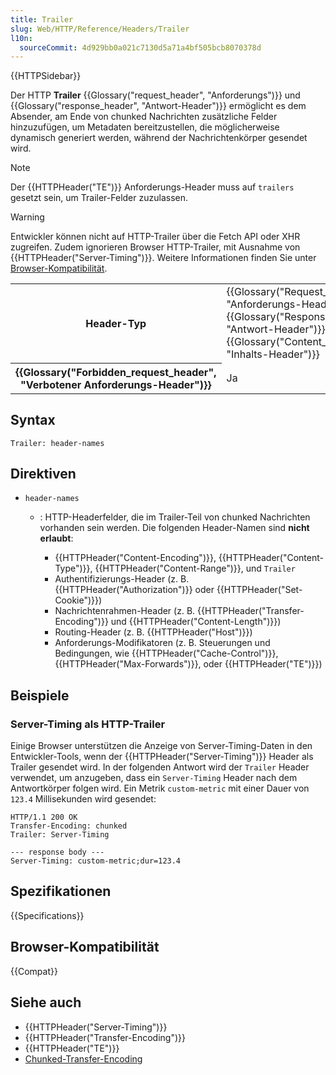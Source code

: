 ```yaml
---
title: Trailer
slug: Web/HTTP/Reference/Headers/Trailer
l10n:
  sourceCommit: 4d929bb0a021c7130d5a71a4bf505bcb8070378d
---
```


{{HTTPSidebar}}

Der HTTP **Trailer** {{Glossary("request_header", "Anforderungs")}} und {{Glossary("response_header", "Antwort-Header")}} ermöglicht es dem Absender, am Ende von chunked Nachrichten zusätzliche Felder hinzuzufügen, um Metadaten bereitzustellen, die möglicherweise dynamisch generiert werden, während der Nachrichtenkörper gesendet wird.

> [!NOTE]
> Der {{HTTPHeader("TE")}} Anforderungs-Header muss auf `trailers` gesetzt sein, um Trailer-Felder zuzulassen.

> [!WARNING]
> Entwickler können nicht auf HTTP-Trailer über die Fetch API oder XHR zugreifen.
> Zudem ignorieren Browser HTTP-Trailer, mit Ausnahme von {{HTTPHeader("Server-Timing")}}.
> Weitere Informationen finden Sie unter [Browser-Kompatibilität](#browser-kompatibilität).

<table class="properties">
  <tbody>
    <tr>
      <th scope="row">Header-Typ</th>
      <td>
        {{Glossary("Request_header", "Anforderungs-Header")}},
        {{Glossary("Response_header", "Antwort-Header")}},
        {{Glossary("Content_header", "Inhalts-Header")}}
      </td>
    </tr>
    <tr>
      <th scope="row">{{Glossary("Forbidden_request_header", "Verbotener Anforderungs-Header")}}</th>
      <td>Ja</td>
    </tr>
  </tbody>
</table>

## Syntax

```http
Trailer: header-names
```

## Direktiven

- `header-names`

  - : HTTP-Headerfelder, die im Trailer-Teil von chunked Nachrichten vorhanden sein werden.
    Die folgenden Header-Namen sind **nicht erlaubt**:

    - {{HTTPHeader("Content-Encoding")}}, {{HTTPHeader("Content-Type")}}, {{HTTPHeader("Content-Range")}}, und `Trailer`
    - Authentifizierungs-Header (z. B. {{HTTPHeader("Authorization")}} oder {{HTTPHeader("Set-Cookie")}})
    - Nachrichtenrahmen-Header (z. B. {{HTTPHeader("Transfer-Encoding")}} und {{HTTPHeader("Content-Length")}})
    - Routing-Header (z. B. {{HTTPHeader("Host")}})
    - Anforderungs-Modifikatoren (z. B. Steuerungen und Bedingungen, wie {{HTTPHeader("Cache-Control")}}, {{HTTPHeader("Max-Forwards")}}, oder {{HTTPHeader("TE")}})

## Beispiele

### Server-Timing als HTTP-Trailer

Einige Browser unterstützen die Anzeige von Server-Timing-Daten in den Entwickler-Tools, wenn der {{HTTPHeader("Server-Timing")}} Header als Trailer gesendet wird.
In der folgenden Antwort wird der `Trailer` Header verwendet, um anzugeben, dass ein `Server-Timing` Header nach dem Antwortkörper folgen wird.
Ein Metrik `custom-metric` mit einer Dauer von `123.4` Millisekunden wird gesendet:

```http
HTTP/1.1 200 OK
Transfer-Encoding: chunked
Trailer: Server-Timing

--- response body ---
Server-Timing: custom-metric;dur=123.4
```

## Spezifikationen

{{Specifications}}

## Browser-Kompatibilität

{{Compat}}

## Siehe auch

- {{HTTPHeader("Server-Timing")}}
- {{HTTPHeader("Transfer-Encoding")}}
- {{HTTPHeader("TE")}}
- [Chunked-Transfer-Encoding](https://en.wikipedia.org/wiki/Chunked_transfer_encoding)
